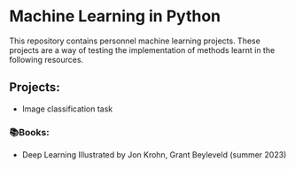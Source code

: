 # Machine Learning in Python
This repository contains personnel machine learning projects. These projects are a way of testing the implementation of methods learnt in the following resources. 

## Projects:
- Image classification task

### 📚Books:
- Deep Learning Illustrated by Jon Krohn, Grant Beyleveld (summer 2023)
